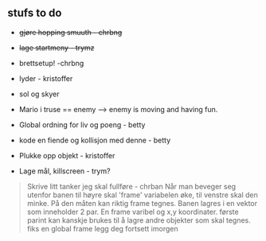 
## stufs to do

* ~~gjøre hopping smuuth - chrbng~~

* ~~lage startmeny - trymz~~

* brettsetup! -chrbng 

* lyder - kristoffer 

* sol og skyer

* Mario i truse == enemy --> enemy is moving and having fun.

* Global ordning for liv og poeng - betty
* kode en fiende og kollisjon med denne - betty

* Plukke opp objekt - kristoffer 

* Lage mål, killscreen - trym?

> Skrive litt tanker jeg skal fullføre - chrban
> Når man beveger seg utenfor banen til høyre skal 'frame' variabelen øke, til venstre skal den minke.
> På den måten kan riktig frame tegnes.
> Banen lagres i en vektor som inneholder 2 par. En frame varibel og x,y koordinater.
> første parint kan kanskje brukes til å lagre andre objekter som skal tegnes.
> fiks en global frame
> legg deg
> fortsett imorgen

